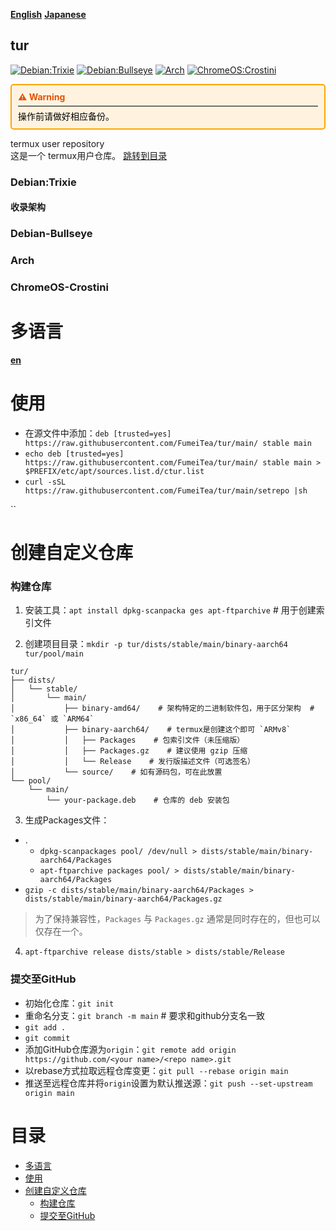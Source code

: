 <div>
    
[**English**](README_en-US.md)
[**Japanese**](README_ja-JP.md)

</div>

## tur

<div>

[![Debian:Trixie](https://img.shields.io/badge/Debian:Trixie-A81D33?style=for-the-badge&logo=debian&logoColor=white)](#Debian-Trixie)
[![Debian:Bullseye](https://img.shields.io/badge/Debian:Bullseye-A81D33?style=for-the-badge&logo=debian&logoColor=white)](Debian-Bullseye)
[![Arch](https://img.shields.io/badge/Arch_Linux-1793D1?style=for-the-badge&logo=arch-linux&logoColor=white)](Arch)
[![ChromeOS:Crostini](https://img.shields.io/badge/ChromeOS:Crostini-4285F4?style=for-the-badge&logo=Google-chrome&logoColor=white)](ChromeOS-Crostini)
[![]()](./)
[![]()](./)

</div>

<div style="border: 2px solid #FFA500; padding: 10px; border-radius: 5px; background-color: #FFF3E0;">
    <p style="margin: 0; font-weight: bold; color: #E65100;">
        &#9888; Warning
    </p>
    <hr style="border-top: 1px solid #FFCC80; margin: 5px 0;">
    <p style="margin: 0; color: #000;">
        操作前请做好相应备份。
    </p>
</div>

termux user repository  
这是一个 termux用户仓库。
[跳转到目录](#contents)


### Debian:Trixie <span id="Debian-Trixie"/>

#### 收录架构

#### 

### Debian-Bullseye <span id="Debian-Bullseye"/>
### Arch <span id="Arch"/>
### ChromeOS-Crostini <span id="ChromeOS-Crostini"/>
###  <span id=""/>
###  <span id=""/>


# 多语言 <a name="i8k">
[__en__](README.en.md)

# 使用 <a name="use"/>
- 在源文件中添加：`deb [trusted=yes] https://raw.githubusercontent.com/FumeiTea/tur/main/ stable main`  
- `echo deb [trusted=yes] https://raw.githubusercontent.com/FumeiTea/tur/main/ stable main > $PREFIX/etc/apt/sources.list.d/ctur.list`
- `curl -sSL https://raw.githubusercontent.com/FumeiTea/tur/main/setrepo |sh`

``

# 创建自定义仓库 <a name="creatingCustomRepository"/>

### 构建仓库 <a name="buildProject"/>
1. 安装工具：`apt install dpkg-scanpacka ges apt-ftparchive` # 用于创建索引文件

2. 创建项目目录：`mkdir -p tur/dists/stable/main/binary-aarch64  tur/pool/main`

```
tur/
├── dists/
│   └── stable/
│       └── main/
│           ├── binary-amd64/    # 架构特定的二进制软件包，用于区分架构  # `x86_64` 或 `ARM64`
│           ├── binary-aarch64/    # termux是创建这个即可 `ARMv8`
│           │   ├── Packages    # 包索引文件（未压缩版）
│           │   ├── Packages.gz    # 建议使用 gzip 压缩
│           │   └── Release    # 发行版描述文件（可选签名）
│           └── source/    # 如有源码包，可在此放置
└── pool/
    └── main/
        └── your-package.deb    # 仓库的 deb 安装包
```

3. 生成Packages文件：
  - .
    - `dpkg-scanpackages pool/ /dev/null > dists/stable/main/binary-aarch64/Packages`
    - `apt-ftparchive packages pool/ > dists/stable/main/binary-aarch64/Packages`
  - `gzip -c dists/stable/main/binary-aarch64/Packages > dists/stable/main/binary-aarch64/Packages.gz`

> 为了保持兼容性，`Packages` 与 `Packages.gz` 通常是同时存在的，但也可以仅存在一个。

4. `apt-ftparchive release dists/stable > dists/stable/Release`

### 提交至GitHub <a name="commitToGitHub"/>

- 初始化仓库：`git init`
- 重命名分支：`git branch -m main`  # 要求和github分支名一致
- `git add .`
- `git commit`
- 添加GitHub仓库源为`origin`：`git remote add origin https://github.com/<your name>/<repo name>.git`
- 以rebase方式拉取远程仓库变更：`git pull --rebase origin main`
- 推送至远程仓库并将`origin`设置为默认推送源：`git push --set-upstream origin main`

# 目录 <a name="contents"/>
- [多语言](#i8k)
- [使用](#use)
- [创建自定义仓库](#creatingCustomRepository)
  - [构建仓库](#buildProject)
  - [提交至GitHub](#commitToGitHub)

